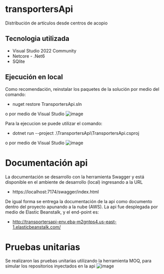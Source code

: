 # transportersApi
Distribución de artículos desde centros de acopio

## Tecnologia utilizada
* Visual Studio 2022 Community
* Netcore - .Net6
* SQlite

## Ejecución en local
Como recomendación, reinstalar los paquetes de la solución por medio del comando:
* nuget restore TransportersApi.sln

o por medio de Visual Studio 
![image](https://user-images.githubusercontent.com/68788413/175826585-169c6910-423a-4c01-a212-15bd68de16ac.png)

Para la ejecucion se puede utilizar el comando:
* dotnet run --project .\TransportersApi\TransportersApi.csproj

o por medio de Visual Studio
![image](https://user-images.githubusercontent.com/68788413/175826771-283f926d-89e9-4398-a93e-cf0f2664cdb1.png)

# Documentación api
La documentación se desarrollo con la herramienta Swagger y está disponible en el ambiente de desarrollo (local) ingresando a la URL
* https://localhost:7174/swagger/index.html

De igual forma se entrega la documentación de la api como documento dentro del proyecto apunando a la nube (AWS).
La api fue desplegada por medio de Elastic Beanstalk, y el end-point es:
* http://transportersapi-env.eba-m2gntps4.us-east-1.elasticbeanstalk.com/


# Pruebas unitarias
Se realizaron las pruebas unitarias utilizando la herramienta MOQ, para simular los repositorios inyectados en la api
![image](https://user-images.githubusercontent.com/68788413/175827019-981b3147-6154-4f82-ac77-246f3732b111.png)

